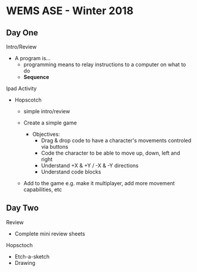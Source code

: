 # WEMS ASE - Winter 2018  

## Day One  

Intro/Review  
* A program is...  
    - programming means to relay instructions to a computer on what to do  
    - **Sequence**  

Ipad Activity  
* Hopscotch  
    - simple intro/review  
    - Create a simple game  
        - Objectives:  
            - Drag & drop code to have a character's movements controled via buttons  
            - Code the character to be able to move up, down, left and right  
            - Understand +X & +Y / -X & -Y directions  
            - Understand code blocks  

    - Add to the game e.g. make it multiplayer, add more movement capabilities, etc  

## Day Two  

Review  
* Complete mini review sheets  

Hopsctoch  
* Etch-a-sketch  
* Drawing  

